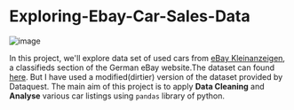 # Exploring-Ebay-Car-Sales-Data

![image](https://user-images.githubusercontent.com/51766201/121802140-bfae6d80-cc58-11eb-93b4-29c933e6f05f.png)

In this project, we'll explore data set of used cars from [eBay Kleinanzeigen](https://www.ebay-kleinanzeigen.de/), a classifieds section of the German eBay website.The dataset can found [here](https://data.world/data-society/used-cars-data). But I have used a modified(dirtier) version  of the dataset provided by Dataquest. The main aim of this project is to apply **Data Cleaning** and **Analyse** various car listings using `pandas` library of python.
